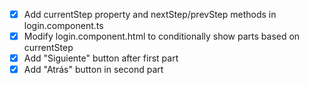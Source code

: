 - [x] Add currentStep property and nextStep/prevStep methods in login.component.ts
- [x] Modify login.component.html to conditionally show parts based on currentStep
- [x] Add "Siguiente" button after first part
- [x] Add "Atrás" button in second part
